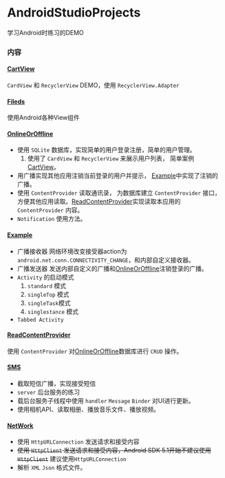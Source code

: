 # AndroidStudioProjects

学习Android时练习的DEMO

### 内容

#### [CartView](https://github.com/maohhgg/AndroidStudioProjects/tree/master/CardView)
`CardView` 和 `RecyclerView` DEMO，使用 `RecyclerView.Adapter`

#### [Fileds](https://github.com/maohhgg/AndroidStudioProjects/tree/master/Fileds)  
使用Android各种View组件

#### [OnlineOrOffline](https://github.com/maohhgg/AndroidStudioProjects/tree/master/OnlineOrOffline)  
* 使用 `SQLite` 数据库，实现简单的用户登录注册，简单的用户管理。
  1. 使用了 `CardView` 和 `RecyclerView` 来展示用户列表， 简单案例[CartView](https://github.com/maohhgg/AndroidStudioProjects/tree/master/CardView)。
* 用广播实现其他应用注销当前登录的用户并提示， [Example](https://github.com/maohhgg/AndroidStudioProjects/tree/master/Example)中实现了注销的广播。
* 使用 `ContentProvider` 读取通讯录， 为数据库建立 `ContentProvider` 接口，方便其他应用读取。[ReadContentProvider](https://github.com/maohhgg/AndroidStudioProjects/tree/master/ReadContentProvider)实现读取本应用的 `ContentProvider` 内容。
* `Notification` 使用方法。

#### [Example](https://github.com/maohhgg/AndroidStudioProjects/tree/master/Example)
* 广播接收器 网络环境改变接受器action为`android.net.conn.CONNECTIVITY_CHANGE`，和内部自定义接收器。
* 广播发送器 发送内部自定义的广播和[OnlineOrOffline](https://github.com/maohhgg/AndroidStudioProjects/tree/master/OnlineOrOffline)注销登录的广播。
* `Activity` 的启动模式
  1. `standard` 模式
  2. `singleTop` 模式
  3. `singleTask`模式
  4. `singlestance` 模式
* `Tabbed Activity`

#### [ReadContentProvider](https://github.com/maohhgg/AndroidStudioProjects/tree/master/ReadContentProvider)
  使用 `ContentProvider` 对[OnlineOrOffline](https://github.com/maohhgg/AndroidStudioProjects/tree/master/OnlineOrOffline)数据库进行 `CRUD` 操作。

#### [SMS](https://github.com/maohhgg/AndroidStudioProjects/tree/master/SMS)
* 截取短信广播，实现接受短信
* `server` 后台服务的练习
* 载后台服务子线程中使用 `handler` `Message` `Binder` 对UI进行更新。
* 使用相机API、读取相册、播放音乐文件、播放视频。

#### [NetWork](https://github.com/maohhgg/AndroidStudioProjects/tree/master/NetWork)
* 使用 `HttpURLConnection` 发送请求和接受内容
* <del>使用 `HttpClient` 发送请求和接受内容，Android SDK 5.1开始不建议使用 `HttpClient`</del> 建议使用`HttpURLConnection`
* 解析 `XML` `Json` 格式文件。

